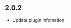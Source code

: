 <!--
 * @Author: Ning
 * @Date: 2019-12-05 17:12:41
 * @LastEditTime: 2019-12-11 16:21:28
 * @LastEditors: Please set LastEditors
 * @Description: Take photo, pick photo, crop image plugin.
 * @FilePath: /flutter_image_crop_plugin/CHANGELOG.md
 -->

## 2.0.2

* Update plugin infomation.
